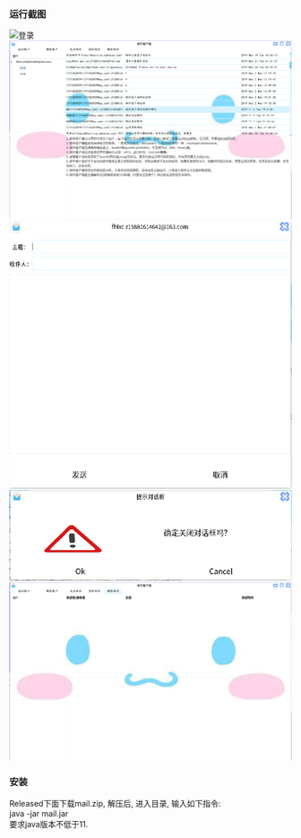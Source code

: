 ### 运行截图
![登录](https://github.com/fhlxc/MailClient/tree/master/%E8%BF%90%E8%A1%8C%E6%88%AA%E5%9B%BE/登录.png)   
![登录后](./运行截图/登录后.png)   
![发送邮件](./运行截图/发送邮件.png)   
![退出提示](./运行截图/退出提示.png)   
![主界面](./运行截图/主界面.png)   
### 安装
Released下面下载mail.zip, 解压后, 进入目录, 输入如下指令:  
java -jar mail.jar  
要求java版本不低于11.
